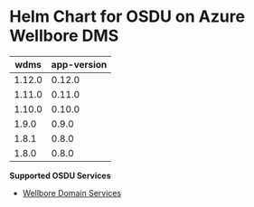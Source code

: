 # Helm Chart for OSDU on Azure Wellbore DMS 

| wdms              | app-version  |
| ----------------- | ----------   |
| 1.12.0            | 0.12.0       |
| 1.11.0            | 0.11.0       |
| 1.10.0            | 0.10.0       |
| 1.9.0             | 0.9.0        |
| 1.8.1             | 0.8.0        |
| 1.8.0             | 0.8.0        |



__Supported OSDU Services__

- [Wellbore Domain Services](https://community.opengroup.org/osdu/platform/domain-data-mgmt-services/wellbore/wellbore-domain-services.git)
